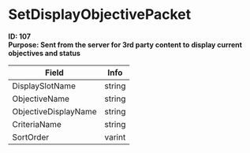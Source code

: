 # SetDisplayObjectivePacket

**ID: 107**  
**Purpose: Sent from the server for 3rd party content to display current objectives and status**  

<table><thead><tr><th>Field</th><th>Info</th></tr></thead><tbody>
<tr><td>DisplaySlotName</td><td>string</td></tr>
<tr><td>ObjectiveName</td><td>string</td></tr>
<tr><td>ObjectiveDisplayName</td><td>string</td></tr>
<tr><td>CriteriaName</td><td>string</td></tr>
<tr><td>SortOrder</td><td>varint</td></tr>
</tbody></table>